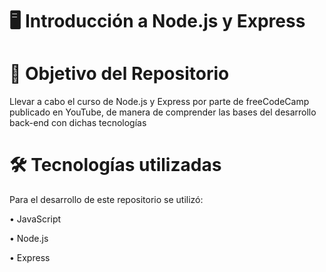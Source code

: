 # :desktop_computer:	Introducción a Node.js y Express


# 📝 Objetivo del Repositorio
Llevar a cabo el curso de Node.js y Express por parte de freeCodeCamp publicado en YouTube, de manera de comprender las bases del desarrollo back-end con dichas tecnologías

# :hammer_and_wrench: Tecnologías utilizadas
Para el desarrollo de este repositorio se utilizó:

• JavaScript

• Node.js

• Express
